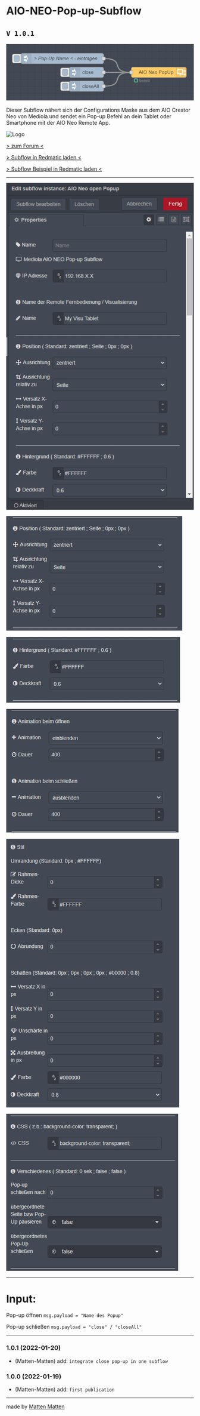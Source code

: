 # AIO-NEO-Pop-up-Subflow
## `V 1.0.1`
![picture](https://raw.githubusercontent.com/Matten-Matten/AIO-NEO-Pop-up-Subflow/main/picture/AIO%20Neo%20%20PU_0.png)

Dieser Subflow nähert sich der Configurations Maske aus dem AIO Creator Neo von Mediola und sendet ein Pop-up Befehl an dein Tablet oder Smartphone mit der AIO Neo Remote App.


![Logo](https://homematic-forum.de/forum/styles/prosilver/theme/images/homematic-logo.png)

[> zum Forum <](https://homematic-forum.de/forum/viewtopic.php?f=77&t=72191&p=701720#p701720)


[> Subflow in Redmatic laden <](https://github.com/Matten-Matten/AIO-NEO-Pop-up-Subflow/blob/master/AIO-NEO-Pop-up-Subflow.json)

[> Subflow Beispiel in Redmatic laden <](https://github.com/Matten-Matten/AIO-NEO-Pop-up-Subflow/blob/master/AIO-NEO-Pop-up-Subflow-bsp.json)

---
![picture](https://raw.githubusercontent.com/Matten-Matten/AIO-NEO-Pop-up-Subflow/main/picture/AIO%20Neo%20open%20PU_1.png)

![picture](https://raw.githubusercontent.com/Matten-Matten/AIO-NEO-Pop-up-Subflow/main/picture/AIO%20Neo%20open%20PU_2.png)

![picture](https://raw.githubusercontent.com/Matten-Matten/AIO-NEO-Pop-up-Subflow/main/picture/AIO%20Neo%20open%20PU_3.png)

![picture](https://raw.githubusercontent.com/Matten-Matten/AIO-NEO-Pop-up-Subflow/main/picture/AIO%20Neo%20open%20PU_4.png)

![picture](https://raw.githubusercontent.com/Matten-Matten/AIO-NEO-Pop-up-Subflow/main/picture/AIO%20Neo%20open%20PU_5.png)

![picture](https://raw.githubusercontent.com/Matten-Matten/AIO-NEO-Pop-up-Subflow/main/picture/AIO%20Neo%20open%20PU_6.png)


---

# **Input:**

Pop-up öffnen
`msg.payload = "Name des Popup"`

Pop-up schließen
`msg.payload = "close" / "closeAll"`

---

### 1.0.1 (2022-01-20)
* (Matten-Matten)       add: `integrate close pop-up in one subflow`

### 1.0.0 (2022-01-19)
* (Matten-Matten)       add: `first publication`

---
made by [Matten Matten](https://github.com/Matten-Matten)
